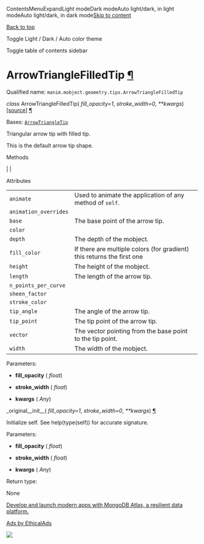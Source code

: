 ContentsMenuExpandLight modeDark modeAuto light/dark, in light modeAuto light/dark, in dark mode[Skip to content](https://docs.manim.community/en/stable/reference/manim.mobject.geometry.tips.ArrowTriangleFilledTip.html#furo-main-content)

[Back to top](https://docs.manim.community/en/stable/reference/manim.mobject.geometry.tips.ArrowTriangleFilledTip.html#)

Toggle Light / Dark / Auto color theme

Toggle table of contents sidebar

# ArrowTriangleFilledTip [¶](https://docs.manim.community/en/stable/reference/manim.mobject.geometry.tips.ArrowTriangleFilledTip.html\#arrowtrianglefilledtip "Link to this heading")

Qualified name: `manim.mobject.geometry.tips.ArrowTriangleFilledTip`

_class_ ArrowTriangleFilledTip( _fill\_opacity=1_, _stroke\_width=0_, _\*\*kwargs_) [\[source\]](https://docs.manim.community/en/stable/_modules/manim/mobject/geometry/tips.html#ArrowTriangleFilledTip) [¶](https://docs.manim.community/en/stable/reference/manim.mobject.geometry.tips.ArrowTriangleFilledTip.html#manim.mobject.geometry.tips.ArrowTriangleFilledTip "Link to this definition")

Bases: [`ArrowTriangleTip`](https://docs.manim.community/en/stable/reference/manim.mobject.geometry.tips.ArrowTriangleTip.html#manim.mobject.geometry.tips.ArrowTriangleTip "manim.mobject.geometry.tips.ArrowTriangleTip")

Triangular arrow tip with filled tip.

This is the default arrow tip shape.

Methods

|
|

Attributes

|     |     |
| --- | --- |
| `animate` | Used to animate the application of any method of `self`. |
| `animation_overrides` |  |
| `base` | The base point of the arrow tip. |
| `color` |  |
| `depth` | The depth of the mobject. |
| `fill_color` | If there are multiple colors (for gradient) this returns the first one |
| `height` | The height of the mobject. |
| `length` | The length of the arrow tip. |
| `n_points_per_curve` |  |
| `sheen_factor` |  |
| `stroke_color` |  |
| `tip_angle` | The angle of the arrow tip. |
| `tip_point` | The tip point of the arrow tip. |
| `vector` | The vector pointing from the base point to the tip point. |
| `width` | The width of the mobject. |

Parameters:

- **fill\_opacity** ( _float_)

- **stroke\_width** ( _float_)

- **kwargs** ( _Any_)


\_original\_\_init\_\_( _fill\_opacity=1_, _stroke\_width=0_, _\*\*kwargs_) [¶](https://docs.manim.community/en/stable/reference/manim.mobject.geometry.tips.ArrowTriangleFilledTip.html#manim.mobject.geometry.tips.ArrowTriangleFilledTip._original__init__ "Link to this definition")

Initialize self. See help(type(self)) for accurate signature.

Parameters:

- **fill\_opacity** ( _float_)

- **stroke\_width** ( _float_)

- **kwargs** ( _Any_)


Return type:

None

[Develop and launch modern apps with MongoDB Atlas, a resilient data platform.](https://server.ethicalads.io/proxy/click/8269/019600e8-4f90-7cd2-b116-911a4d3d5bb4/)

[Ads by EthicalAds](https://www.ethicalads.io/advertisers/?ref=ea-text)

![](https://server.ethicalads.io/proxy/view/8269/019600e8-4f90-7cd2-b116-911a4d3d5bb4/)